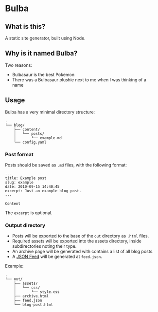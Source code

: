 # Bulba

## What is this?

A static site generator, built using Node.

## Why is it named Bulba?

Two reasons:

- Bulbasaur is the best Pokemon
- There was a Bulbasaur plushie next to me when I was thinking of a name

## Usage

Bulba has a very minimal directory structure:

```
.
└── blog/
    ├── content/
    │   └── posts/
    │       └── example.md
    └── config.yaml
```

### Post format

Posts should be saved as `.md` files, with the following format:

```
---
title: Example post
slug: example
date: 2010-09-15 14:40:45
excerpt: Just an example blog post.
---

Content
```

The `excerpt` is optional.

### Output directory

- Posts will be exported to the base of the `out` directory as `.html` files.
- Required assets will be exported into the assets directory, inside subdirectories noting their type.
- An archive page will be generated with contains a list of all blog posts.
- A [JSON Feed](https://www.jsonfeed.org) will be generated at `feed.json`.

Example:

```
.
└── out/
    ├── assets/
    │   └── css/
    │       └── style.css
    ├── archive.html 
    ├── feed.json 
    └── blog-post.html
```